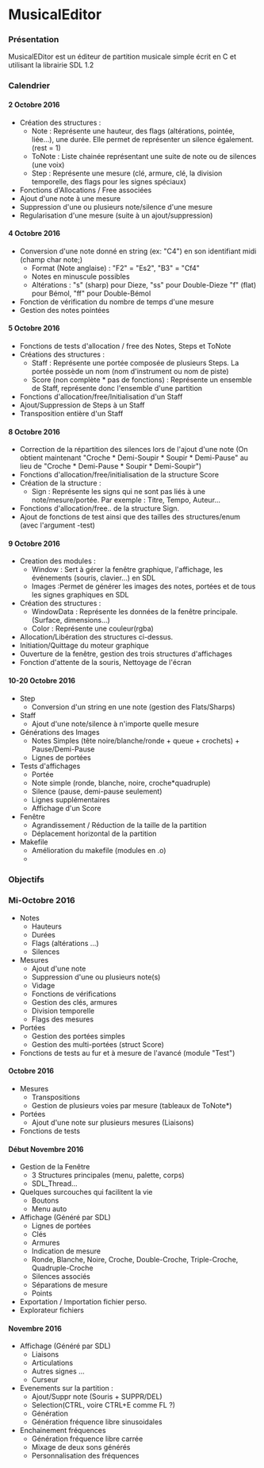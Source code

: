 # MusicalEditor

### Présentation

MusicalEDitor est un éditeur de partition musicale simple écrit en C et utilisant la librairie SDL 1.2


### Calendrier



#### 2 Octobre 2016
* Création des structures :
    * Note : Représente une hauteur, des flags (altérations, pointée, liée...), une durée. Elle permet de représenter un silence également. (rest = 1)
    * ToNote : Liste chainée représentant une suite de note ou de silences (une voix)
    * Step : Représente une mesure (clé, armure, clé, la division temporelle, des flags pour les signes spéciaux)
* Fonctions d'Allocations / Free associées
* Ajout d'une note à une mesure
* Suppression d'une ou plusieurs note/silence d'une mesure
* Regularisation d'une mesure (suite à un ajout/suppression)



#### 4 Octobre 2016
* Conversion d'une note donné en string (ex: "C4") en son identifiant midi (champ char note;)
    * Format (Note anglaise) : "F2" = "Es2", "B3" = "Cf4"
    * Notes en minuscule possibles
    * Altérations : "s" (sharp) pour Dieze, "ss" pour Double-Dieze "f" (flat) pour Bémol, "ff" pour Double-Bémol
* Fonction de vérification du nombre de temps d'une mesure
* Gestion des notes pointées



#### 5 Octobre 2016
* Fonctions de tests d'allocation / free des Notes, Steps et ToNote
* Créations des structures :
    * Staff : Représente une portée composée de plusieurs Steps. La portée possède un nom (nom d'instrument ou nom de piste)
    * Score (non complète * pas de fonctions) : Représente un ensemble de Staff, représente donc l'ensemble d'une partition
* Fonctions d'allocation/free/Initialisation d'un Staff
* Ajout/Suppression de Steps à un Staff
* Transposition entière d'un Staff


#### 8 Octobre 2016
* Correction de la répartition des silences lors de l'ajout d'une note (On obtient maintenant "Croche * Demi-Soupir * Soupir * Demi-Pause" au lieu de "Croche * Demi-Pause * Soupir * Demi-Soupir")
* Fonctions d'allocation/free/initialisation de la structure Score
* Création de la structure :
    * Sign : Représente les signs qui ne sont pas liés à une note/mesure/portée. Par exemple : Titre, Tempo, Auteur...
* Fonctions d'allocation/free.. de la structure Sign.
* Ajout de fonctions de test ainsi que des tailles des structures/enum (avec l'argument -test)

#### 9 Octobre 2016
* Creation des modules :
    * Window : Sert à gérer la fenêtre graphique, l'affichage, les événements (souris, clavier...) en SDL
    * Images :Permet de générer les images des notes, portées et de tous les signes graphiques en SDL
* Création des structures :
    * WindowData : Représente les données de la fenêtre principale. (Surface, dimensions...)
    * Color : Représente une couleur(rgba)
* Allocation/Libération des structures ci-dessus.
* Initiation/Quittage du moteur graphique
* Ouverture de la fenêtre, gestion des trois structures d'affichages
* Fonction d'attente de la souris, Nettoyage de l'écran

#### 10-20 Octobre 2016
* Step
    * Conversion d'un string en une note (gestion des Flats/Sharps) 
* Staff
    * Ajout d'une note/silence à n'importe quelle mesure
* Générations des Images
    * Notes Simples (tête noire/blanche/ronde + queue + crochets) + Pause/Demi-Pause
    * Lignes de portées
* Tests d'affichages
    * Portée
    * Note simple (ronde, blanche, noire, croche*quadruple)
    * Silence (pause, demi-pause seulement)
    * Lignes supplémentaires
    * Affichage d'un Score
* Fenêtre
    * Agrandissement / Réduction de la taille de la partition
    * Déplacement horizontal de la partition
* Makefile
    * Amélioration du makefile (modules en .o)
    * 

### Objectifs

### Mi-Octobre 2016


* Notes
    * Hauteurs
    * Durées
    * Flags (altérations ...)
    * Silences
* Mesures
    * Ajout d'une note
    * Suppression d'une ou plusieurs note(s)
    * Vidage
    * Fonctions de vérifications
    * Gestion des clés, armures
    * Division temporelle
    * Flags des mesures
* Portées
    * Gestion des portées simples
    * Gestion des multi-portées (struct Score)
* Fonctions de tests au fur et à mesure de l'avancé (module "Test")

#### Octobre 2016

* Mesures
    * Transpositions
    * Gestion de plusieurs voies par mesure (tableaux de ToNote*)
* Portées
    * Ajout d'une note sur plusieurs mesures (Liaisons)
* Fonctions de tests


#### Début Novembre 2016


* Gestion de la Fenêtre
    * 3 Structures principales (menu, palette, corps)
    * SDL_Thread...
* Quelques surcouches qui facilitent la vie
    * Boutons
    * Menu auto
* Affichage (Généré par SDL)
    * Lignes de portées
    * Clés
    * Armures
    * Indication de mesure
    * Ronde, Blanche, Noire, Croche, Double-Croche, Triple-Croche, Quadruple-Croche
    * Silences associés
    * Séparations de mesure
    * Points
* Exportation / Importation fichier perso.
* Explorateur fichiers


#### Novembre 2016



* Affichage (Généré par SDL)
    * Liaisons
    * Articulations
    * Autres signes ...
    * Curseur
* Evenements sur la partition :
    * Ajout/Suppr note (Souris + SUPPR/DEL)
    * Selection(CTRL, voire CTRL+E comme FL ?)
    * Génération
    * Génération fréquence libre sinusoidales
* Enchainement fréquences
    * Génération fréquence libre carrée
    * Mixage de deux sons générés
    * Personnalisation des fréquences


    
